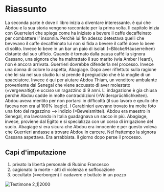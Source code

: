 # Riassunto
La seconda parte è dove il libro inizia a diventare interessante. è qui che Abdou e la sua storia vengono raccontate per la prima volta. Il capitolo inizia con Guerreieri che spiega come ha iniziato a bevere il caffe decaffeinato per combattere l' insonnia. Perchè lui fin adesso detestava quelli che bevevano il caffe decaffeinato lui non si fida a bevere il caffé dove lo beve di solito. Invece lo beve in un bar un paio di isolati (=Blöcke/Häuserreihen) distante dal suo ufficio.
Quando é tornato dalla pausa caffé la signora Cassano, una signora che ha maltrattato il suo marito (wia Amber Heard), non è ancora arrivata. Guerrieri dovrebbe difenderla nel processo. Invece una donna di colore lo aspetta, Abagiage. Dopo aver riflettuto sulla ragione che lei sia nel suo studio lui si prende il pregiudizio che è la moglie di un spacciatore. Invece é qui per aiutare Abdou Thiam, un venditore ambulante proveniente dal Senegal che viene accusato di aver molestato (=vergewaltigt) e ucciso un ragazzino di 9 anni. L' indagazione è gia chiusa perchè Abdou cadde in molte contraddizioni (=Widersprüchlichkeiten). Abdou aveva mentito per non portarsi in difficoltà (il suo lavoro e qeullo che faceva non era al 100% leagle). I Carabinieri avevano trovato tra molte foto una foto del ragazzino --> indizio (=Beweismittel).
Abdou era maestro in Senegal, ma lavorando in Italia guadagnava un sacco in più. Abagiage, invece, proviene dal Egitto e si specializza con un corso di irrigazione del suolo. Abagiage si era sicura che Abdou era innocente e per questo voleva che Guerrieri andasse a trovare Abdou in carcere.
Nel frattempo la signora Cassana aspettava. Era arrabbiata. Il giorno dopo perse il processo.


## Capi d'imputazione
1. privato la libertà personale di Rubino Francesco
2. cagionato la morte - atti di violenza e soffocazione
3. occultato (=verborgen) il cadavere e buttato in un pozzo

![Testimone 2_1|2000](https://cdn.discordapp.com/attachments/818403821599457280/978327803810447421/testimone_2_1.png)